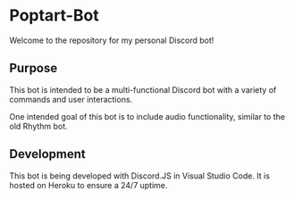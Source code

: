 # Poptart-Bot

Welcome to the repository for my personal Discord bot!

## Purpose
This bot is intended to be a multi-functional Discord bot with a variety of commands and user interactions.

One intended goal of this bot is to include audio functionality, similar to the old Rhythm bot.

## Development
This bot is being developed with Discord.JS in Visual Studio Code. It is hosted on Heroku to ensure a 24/7 uptime.
